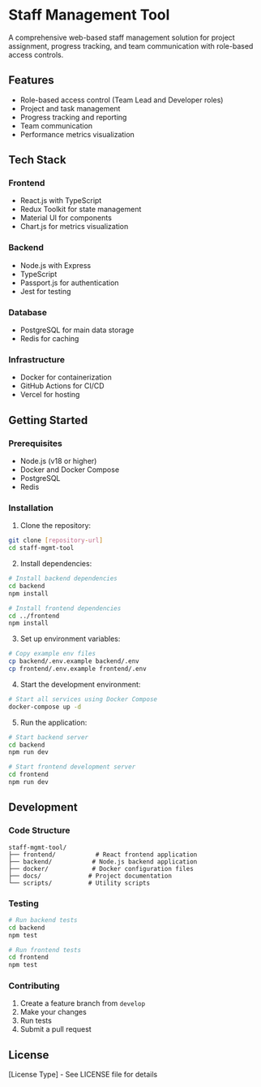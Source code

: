 # Staff Management Tool

A comprehensive web-based staff management solution for project assignment, progress tracking, and team communication with role-based access controls.

## Features

- Role-based access control (Team Lead and Developer roles)
- Project and task management
- Progress tracking and reporting
- Team communication
- Performance metrics visualization

## Tech Stack

### Frontend
- React.js with TypeScript
- Redux Toolkit for state management
- Material UI for components
- Chart.js for metrics visualization

### Backend
- Node.js with Express
- TypeScript
- Passport.js for authentication
- Jest for testing

### Database
- PostgreSQL for main data storage
- Redis for caching

### Infrastructure
- Docker for containerization
- GitHub Actions for CI/CD
- Vercel for hosting

## Getting Started

### Prerequisites
- Node.js (v18 or higher)
- Docker and Docker Compose
- PostgreSQL
- Redis

### Installation

1. Clone the repository:
```bash
git clone [repository-url]
cd staff-mgmt-tool
```

2. Install dependencies:
```bash
# Install backend dependencies
cd backend
npm install

# Install frontend dependencies
cd ../frontend
npm install
```

3. Set up environment variables:
```bash
# Copy example env files
cp backend/.env.example backend/.env
cp frontend/.env.example frontend/.env
```

4. Start the development environment:
```bash
# Start all services using Docker Compose
docker-compose up -d
```

5. Run the application:
```bash
# Start backend server
cd backend
npm run dev

# Start frontend development server
cd frontend
npm run dev
```

## Development

### Code Structure
```
staff-mgmt-tool/
├── frontend/           # React frontend application
├── backend/           # Node.js backend application
├── docker/            # Docker configuration files
├── docs/             # Project documentation
└── scripts/          # Utility scripts
```

### Testing
```bash
# Run backend tests
cd backend
npm test

# Run frontend tests
cd frontend
npm test
```

### Contributing
1. Create a feature branch from `develop`
2. Make your changes
3. Run tests
4. Submit a pull request

## License
[License Type] - See LICENSE file for details 